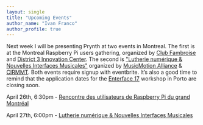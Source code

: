 ```yaml
---
layout: single
title: "Upcoming Events"
author_name: "Ivan Franco"
author_profile: true
---
```

Next week I will be presenting Prynth at two events in Montreal. The first is at the Montreal Raspberry Pi users gathering, organized by [Club Fambroise](http://clubframboise.ca/) and [District 3 Innovation Center](http://d3center.ca/en/home/). The second is ["Lutherie numérique & Nouvelles Interfaces Musicales"](http://www.cirmmt.org/activities/special/lutherienumerique) organized by [MusicMotion Alliance](https://www.musicmotionalliance.com/) & [CIRMMT](http://www.cirmmt.org). Both events require signup with eventbrite.
It’s also a good time to remind that the application dates for the [Enterface 17](http://artes.ucp.pt/enterface17/index.html) workshop in Porto are closing soon.


April 26th, 6:30pm - [Rencontre des utilisateurs de Raspberry Pi du grand Montréal](https://www.eventbrite.com/e/inscription-rencontre-des-utilisateurs-de-raspberry-pi-du-grand-montreal-33543363102?aff=efbevent)

April 27th, 6:00pm - [Lutherie numérique & Nouvelles Interfaces Musicales](https://www.eventbrite.ca/e/billets-lutherie-numerique-nouvelles-interfaces-musicales-33161604251)
